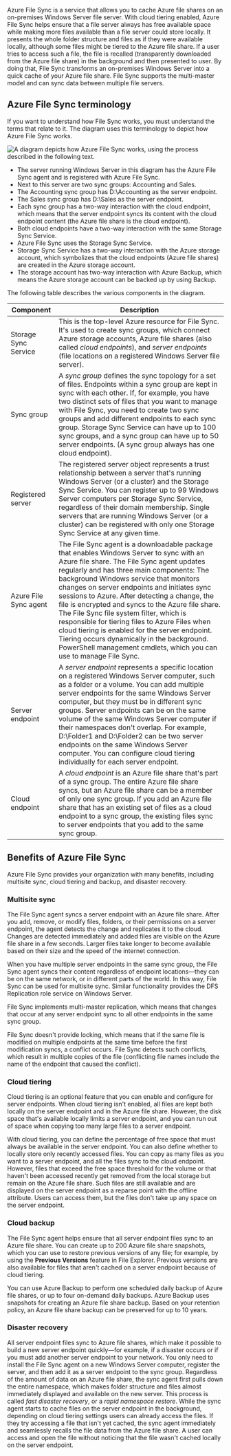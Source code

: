 Azure File Sync is a service that allows you to cache Azure file shares on an on-premises Windows Server file server. With cloud tiering enabled, Azure File Sync helps ensure that a file server always has free available space while making more files available than a file server could store locally. It presents the whole folder structure and files as if they were available locally, although some files might be tiered to the Azure file share. If a user tries to access such a file, the file is recalled (transparently downloaded from the Azure file share) in the background and then presented to user. By doing that, File Sync transforms an on-premises Windows Server into a quick cache of your Azure file share. File Sync supports the multi-master model and can sync data between multiple file servers.

## Azure File Sync terminology

If you want to understand how File Sync works, you must understand the terms that relate to it. The diagram uses this terminology to depict how Azure File Sync works. 

![A diagram depicts how Azure File Sync works, using the process described in the following text.](../media/m11-azure-file-synchronization-components-007.png)

- The server running Windows Server in this diagram has the Azure File Sync agent and is registered with Azure File Sync.
- Next to this server are two sync groups: Accounting and Sales.
- The Accounting sync group has D:\Accounting as the server endpoint.
- The Sales sync group has D:\Sales as the server endpoint.
- Each sync group has a two-way interaction with the cloud endpoint, which means that the server endpoint syncs its content with the cloud endpoint content (the Azure file share is the cloud endpoint).
- Both cloud endpoints have a two-way interaction with the same Storage Sync Service.
- Azure File Sync uses the Storage Sync Service.
- Storage Sync Service has a two-way interaction with the Azure storage account, which symbolizes that the cloud endpoints (Azure file shares) are created in the Azure storage account.
- The storage account has two-way interaction with Azure Backup, which means the Azure storage account can be backed up by using Backup.

The following table describes the various components in the diagram.

|Component|Description|
|---------------------| ------------------------------------------------------------|
|Storage Sync Service|This is the top-level Azure resource for File Sync. It's used to create sync groups, which connect Azure storage accounts, Azure file shares (also called *cloud endpoints*), and *server endpoints* (file locations on a registered Windows Server file server).|
|Sync group|A *sync group* defines the sync topology for a set of files. Endpoints within a sync group are kept in sync with each other. If, for example, you have two distinct sets of files that you want to manage with File Sync, you need to create two sync groups and add different endpoints to each sync group. Storage Sync Service can have up to 100 sync groups, and a sync group can have up to 50 server endpoints. (A sync group always has one cloud endpoint).|
|Registered server|The registered server object represents a trust relationship between a server that's running Windows Server (or a cluster) and the Storage Sync Service. You can register up to 99 Windows Server computers per Storage Sync Service, regardless of their domain membership. Single servers that are running Windows Server (or a cluster) can be registered with only one Storage Sync Service at any given time.|
|Azure File Sync agent| The File Sync agent is a downloadable package that enables Windows Server to sync with an Azure file share. The File Sync agent updates regularly and has three main components: The background Windows service that monitors changes on server endpoints and initiates sync sessions to Azure. After detecting a change, the file is encrypted and syncs to the Azure file share. The File Sync file system filter, which is responsible for tiering files to Azure Files when cloud tiering is enabled for the server endpoint. Tiering occurs dynamically in the background. PowerShell management cmdlets, which you can use to manage File Sync.|
|Server endpoint|A *server endpoint* represents a specific location on a registered Windows Server computer, such as a folder or a volume. You can add multiple server endpoints for the same Windows Server computer, but they must be in different sync groups. Server endpoints can be on the same volume of the same Windows Server computer if their namespaces don't overlap. For example, D:\Folder1 and D:\Folder2 can be two server endpoints on the same Windows Server computer. You can configure cloud tiering individually for each server endpoint.|
|Cloud endpoint|A *cloud endpoint* is an Azure file share that's part of a sync group. The entire Azure file share syncs, but an Azure file share can be a member of only one sync group. If you add an Azure file share that has an existing set of files as a cloud endpoint to a sync group, the existing files sync to server endpoints that you add to the same sync group.|

## Benefits of Azure File Sync

Azure File Sync provides your organization with many benefits, including multisite sync, cloud tiering and backup, and disaster recovery.

### Multisite sync

The File Sync agent syncs a server endpoint with an Azure file share. After you add, remove, or modify files, folders, or their permissions on a server endpoint, the agent detects the change and replicates it to the cloud. Changes are detected immediately and added files are visible on the Azure file share in a few seconds. Larger files take longer to become available based on their size and the speed of the internet connection.

When you have multiple server endpoints in the same sync group, the File Sync agent syncs their content regardless of endpoint locations—they can be on the same network, or in different parts of the world. In this way, File Sync can be used for multisite sync. Similar functionality provides the DFS Replication role service on Windows Server.

File Sync implements multi-master replication, which means that changes that occur at any server endpoint sync to all other endpoints in the same sync group.

File Sync doesn't provide locking, which means that if the same file is modified on multiple endpoints at the same time before the first modification syncs, a conflict occurs. File Sync detects such conflicts, which result in multiple copies of the file (conflicting file names include the name of the endpoint that caused the conflict).

### Cloud tiering

Cloud tiering is an optional feature that you can enable and configure for server endpoints. When cloud tiering isn't enabled, all files are kept both locally on the server endpoint and in the Azure file share. However, the disk space that's available locally limits a server endpoint, and you can run out of space when copying too many large files to a server endpoint.

With cloud tiering, you can define the percentage of free space that must always be available in the server endpoint. You can also define whether to locally store only recently accessed files. You can copy as many files as you want to a server endpoint, and all the files sync to the cloud endpoint. However, files that exceed the free space threshold for the volume or that haven't been accessed recently get removed from the local storage but remain on the Azure file share. Such files are still available and are displayed on the server endpoint as a reparse point with the offline attribute. Users can access them, but the files don't take up any space on the server endpoint.

### Cloud backup

The File Sync agent helps ensure that all server endpoint files sync to an Azure file share. You can create up to 200 Azure file share snapshots, which you can use to restore previous versions of any file; for example, by using the **Previous Versions** feature in File Explorer. Previous versions are also available for files that aren't cached on a server endpoint because of cloud tiering.

You can use Azure Backup to perform one scheduled daily backup of Azure file shares, or up to four on-demand daily backups. Azure Backup uses snapshots for creating an Azure file share backup. Based on your retention policy, an Azure file share backup can be preserved for up to 10 years.

### Disaster recovery

All server endpoint files sync to Azure file shares, which make it possible to build a new server endpoint quickly—for example, if a disaster occurs or if you must add another server endpoint to your network. You only need to install the File Sync agent on a new Windows Server computer, register the server, and then add it as a server endpoint to the sync group. Regardless of the amount of data on an Azure file share, the sync agent first pulls down the entire namespace, which makes folder structure and files almost immediately displayed and available on the new server. This process is called *fast disaster recovery*, or a *rapid namespace restore*. While the sync agent starts to cache files on the server endpoint in the background, depending on cloud tiering settings users can already access the files. If they try accessing a file that isn't yet cached, the sync agent immediately and seamlessly recalls the file data from the Azure file share. A user can access and open the file without noticing that the file wasn't cached locally on the server endpoint.
